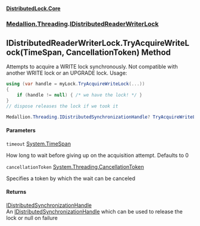 #### [DistributedLock.Core](README.md 'README')
### [Medallion.Threading](Medallion.Threading.md 'Medallion.Threading').[IDistributedReaderWriterLock](IDistributedReaderWriterLock.md 'Medallion.Threading.IDistributedReaderWriterLock')

## IDistributedReaderWriterLock.TryAcquireWriteLock(TimeSpan, CancellationToken) Method

Attempts to acquire a WRITE lock synchronously. Not compatible with another WRITE lock or an UPGRADE lock. Usage: 

```csharp
using (var handle = myLock.TryAcquireWriteLock(...))
{
    if (handle != null) { /* we have the lock! */ }
}
// dispose releases the lock if we took it
```

```csharp
Medallion.Threading.IDistributedSynchronizationHandle? TryAcquireWriteLock(System.TimeSpan timeout=default(System.TimeSpan), System.Threading.CancellationToken cancellationToken=default(System.Threading.CancellationToken));
```
#### Parameters

<a name='Medallion.Threading.IDistributedReaderWriterLock.TryAcquireWriteLock(System.TimeSpan,System.Threading.CancellationToken).timeout'></a>

`timeout` [System.TimeSpan](https://docs.microsoft.com/en-us/dotnet/api/System.TimeSpan 'System.TimeSpan')

How long to wait before giving up on the acquisition attempt. Defaults to 0

<a name='Medallion.Threading.IDistributedReaderWriterLock.TryAcquireWriteLock(System.TimeSpan,System.Threading.CancellationToken).cancellationToken'></a>

`cancellationToken` [System.Threading.CancellationToken](https://docs.microsoft.com/en-us/dotnet/api/System.Threading.CancellationToken 'System.Threading.CancellationToken')

Specifies a token by which the wait can be canceled

#### Returns
[IDistributedSynchronizationHandle](IDistributedSynchronizationHandle.md 'Medallion.Threading.IDistributedSynchronizationHandle')  
An [IDistributedSynchronizationHandle](IDistributedSynchronizationHandle.md 'Medallion.Threading.IDistributedSynchronizationHandle') which can be used to release the lock or null on failure